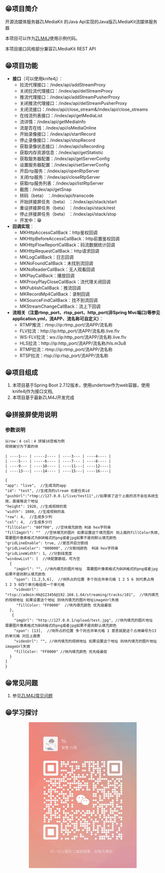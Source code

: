 ## 😁项目简介

开源流媒体服务器ZLMediaKit 的Java Api实现的Java版ZLMediaKit流媒体服务器

本项目可以作为[ZLM4J](https://gitee.com/aizuda/zlm4j)使用示例代码。

本项目接口风格部分兼容ZLMediaKit REST API

## 😁项目功能

- **接口**（可以使用knife4j）：
    - 拉流代理接口：/index/api/addStreamProxy
    - 关闭拉流代理接口：/index/api/delStreamProxy
    - 推流代理接口：/index/api/addStreamPusherProxy
    - 关闭推流代理接口：/index/api/delStreamPusherProxy
    - 关闭流接口：/index/api/close_stream&/index/api/close_streams
    - 在线流列表接口：/index/api/getMediaList
    - 流详情：/index/api/getMediaInfo
    - 流是否在线：/index/api/isMediaOnline
    - 开始录像接口：/index/api/startRecord
    - 停止录像接口：/index/api/stopRecord
    - 获取录像状态接口：/index/api/isRecording
    - 获取内存资源信息：/index/api/getStatistic
    - 获取服务器配置：/index/api/getServerConfig
    - 设置服务器配置：/index/api/setServerConfig
    - 开启rtp服务：/index/api/openRtpServer
    - 关闭rtp服务：/index/api/closeRtpServer
    - 获取rtp服务列表：/index/api/listRtpServer
    - 截图：/index/api/getSnap
    - 转码（beta） ：/index/api/transcode
    - 开始拼接屏任务（beta） ：/index/api/stack/start
    - 重设拼接屏任务（beta） ：/index/api/stack/rest
    - 停止拼接屏任务（beta） ：/index/api/stack/stop
    - 开发中：😁
- **回调实现**：
    - MKHttpAccessCallBack：http鉴权回调
    - MKHttpBeforeAccessCallBack：http前置鉴权回调
    - MKHttpFlowReportCallBack：码流数据统计回调
    - MKHttpRequestCallBack：http请求回调
    - MKLogCallBack：日志回调
    - MKNoFoundCallBack：未找到流回调
    - MKNoReaderCallBack：无人观看回调
    - MKPlayCallBack：播放回调
    - MKProxyPlayCloseCallBack：流代理关闭回调
    - MKPublishCallBack：推流回调
    - MKRecordMp4CallBack：录制回调
    - MKSourceFindCallBack：找不到流回调
    - MKStreamChangeCallBack：流上下回调
- **流相关（注意rtmp_port、rtsp_port、http_port(非Spring Mvc端口)等参见application.yml，流APP、流名称可自定义）**：
    - RTMP推流：rtmp://ip:rtmp_port/流APP/流名称
    - FLV拉流：http://ip:http_port/流APP/流名称.live.flv
    - WS-FLV拉流：ws://ip:http_port/流APP/流名称.live.flv
    - HLS拉流：http://ip:http_port/流APP/流名称/hls.m3u8
    - RTMP拉流：rtmp://ip:rtmp_port/流APP/流名称
    - RTSP拉流：rtsp://ip:rtsp_port/流APP/流名称

## 😁项目组成

1. 本项目基于Spring Boot 2.7.12版本，使用undertow作为web容器，使用knife4j作为接口文档,
2. 本项目基于最新ZLM4J开发完成

## 😁拼接屏使用说明

### 参数说明

```
以row：4 col：4 拼接16宫格为例
视频被分为下面的块

| ----1--- | -----2---- | ----3--- | ----4---- |
| ----5--- | -----6---- | ----7--- | ----8---- |
| ----9--- | ----10---- | ----11---| ----12----|
| ----13---| ----14---- | ----15---| ----16----|

```

  ```
  {
  "app": "live",  //生成流的app
  "id": "test", //生成流的stream 也是任务id
  "pushUrl":"rtmp://127.0.0.1/live/test11",//如果填了这个上面的流不会在系统生效，直接推这个地址
  "height": 1920, //生成视频的宽
  "width": 1080, //生成视频的高
  "row": 4,  //生成多少列
  "col": 4,  //生成多少行
  "fillColor": "00ff00", //空块填充颜色 RGB hex字符串 
  "fillImgUrl": ""  //空块填充的图片 如果设置这个填充图片 则上面的fillColor失效, 需要图片像素格式为BGR格式的png或者jpg如果不是则默认填充颜色
  "gridLineEnable": true, //是否开启分割线
  "gridLineColor": "000000", //分割线颜色  RGB hex字符串 
  "gridLineWidth": 1, //分割线宽度
  "windowList": [  //块配置数组，可为空
    {
      "imgUrl": "", //块内填充的图片地址  需要图片像素格式为BGR格式的png或者jpg如果不是则默认填充颜色
      "span": [1,2,5,6],  //块所占的位置 多个则合并单元格 1 2 5 6 则代表占用  1 2 5 6四个单元格组成一个单元格
      "videoUrl": "rtsp://admin:Hk@123456@192.168.1.64/streaming/tracks/101",  //块内填充的视频地址 如果设置这个地址 则块内填充的图片地址imageUrl失效
       "fillColor: "FF0000"  //块内填充颜色 优先级最低
    },
     {
      "imgUrl": "http://127.0.0.1/upload/test.jpg", //块内填充的图片地址  需要图片像素格式为BGR格式的png或者jpg如果不是则默认填充颜色
      "span": [13],  //块所占的位置 多个则合并单元格 1 意思就是这个占用编号为13 的单元格 对应上面表
      "videoUrl": "", //块内填充的视频地址 如果设置这个地址 则块内填充的图片地址imageUrl失效
      "fillColor: "FF0000" //块内填充颜色 优先级最低
    }
  ]
}
  ```

## 😁常见问题

1. 参见[ZLM4J常见问题 ](https://ux5phie02ut.feishu.cn/wiki/SzIAwyxnpilVMlkccS4cfJFGn1g)

## 😁学习探讨

 <p align="center">
  <a >
   <img alt="zlm4j-qun" src="doc/images/qun.jpg" width="350px">
  </a>
</p>
